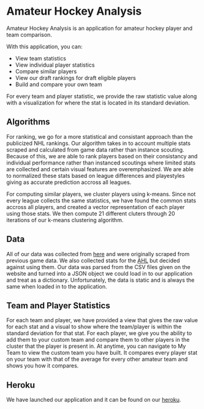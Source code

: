 # Amateur Hockey Analysis

Amateur Hockey Analysis is an application for amateur hockey player and team comparison.

With this application, you can:

  - View team statistics
  - View individual player statistics
  - Compare similar players
  - View our draft rankings for draft eligible players
  - Build and compare your own team

For every team and player statistic, we provide the raw statistic value along with a visualization for where the stat is located in its standard deviation.

## Algorithms

For ranking, we go for a more statistical and consistant approach than the publicized NHL rankings. Our algorithm takes in to account multiple stats scraped and calculated from game data rather than instance scouting. Because of this, we are able to rank players based on their consistancy and individual performance rather than instanced scoutings where limited stats are collected and certain visual features are overemphasized. We are able to normalized these stats based on league differences and playestyles giving as accurate prediction accross all leagues.

For computing similar players, we cluster players using k-means. Since not every league collects the same statistics, we have found the common stats accross all players, and created a vector representation of each player using those stats. We then compute 21 different cluters through 20 iterations of our k-means clustering algorithm.

## Data

All of our data was collected from [here] and were originally scraped from previous game data.  We also collected stats for the [AHL] but decided against using them. Our data was parsed from the CSV files given on the website and turned into a JSON object we could load in to our application and treat as a dictionary. Unfortunately, the data is static and is always the same when loaded in to the application.

## Team and Player Statistics

For each team and player, we have provided a view that gives the raw value for each stat and a visual to show where the team/player is within the standard deviation for that stat. For each player, we give you the ability to add them to your custom team and compare them to other players in the cluster that the player is present in.  At anytime, you can navigate to My Team to view the custom team you have built.  It compares every player stat on your team with that of the average for every other amateur team and shows you how it compares.

## Heroku

We have launched our application and it can be found on our [heroku].

[here]: <http://www.prospect-stats.com/>
[AHL]: <http://theahl.com/>
[heroku]: <http://enigmatic-brook-97634.herokuapp.com/stats/>
